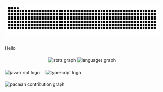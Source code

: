 <img src="https://raw.githubusercontent.com/pietro573/pietro573/output/snake.svg" alt="Snake animation" />

###

<p align="left">Hello</p>

###

<div align="center">
  <img src="https://github-readme-stats.vercel.app/api?username=pietro573&hide_title=false&hide_rank=false&show_icons=true&include_all_commits=true&count_private=true&disable_animations=false&theme=dracula&locale=en&hide_border=false&order=1" height="150" alt="stats graph"  />
  <img src="https://github-readme-stats.vercel.app/api/top-langs?username=pietro573&locale=en&hide_title=false&layout=compact&card_width=320&langs_count=5&theme=dracula&hide_border=false&order=2" height="150" alt="languages graph"  />
</div>

###

<div align="left">
  <img src="https://cdn.jsdelivr.net/gh/devicons/devicon/icons/javascript/javascript-original.svg" height="40" alt="javascript logo"  />
  <img width="12" />
  <img src="https://cdn.jsdelivr.net/gh/devicons/devicon/icons/typescript/typescript-original.svg" height="40" alt="typescript logo"  />
</div>

###

<picture>
  <source media="(prefers-color-scheme: dark)" srcset="https://raw.githubusercontent.com/pietro573/pietro573/output/pacman-contribution-graph-dark.svg">
  <source media="(prefers-color-scheme: light)" srcset="https://raw.githubusercontent.com/pietro573/pietro573/output/pacman-contribution-graph.svg">
  <img alt="pacman contribution graph" src="https://raw.githubusercontent.com/pietro573/pietro573/output/pacman-contribution-graph.svg">
</picture>

###
